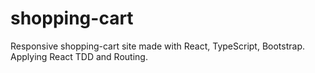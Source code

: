 # shopping-cart
Responsive shopping-cart site made with React, TypeScript, Bootstrap. Applying React TDD and Routing. 
